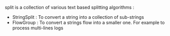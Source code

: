 split is a collection of various text based splitting algorithms :

- StringSplit : To convert a string into a collection of sub-strings
- FlowGroup : To convert a strings flow into a smaller one. For example to process multi-lines logs
 
